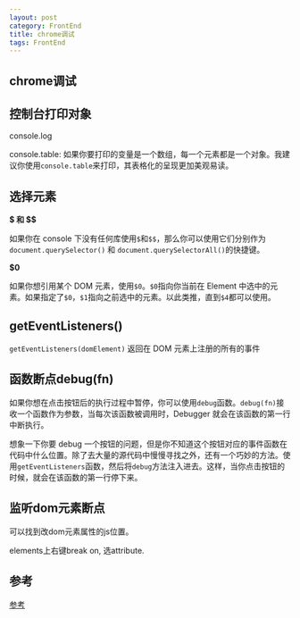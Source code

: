 ```yaml
---
layout: post
category: FrontEnd
title: chrome调试
tags: FrontEnd
---
```


## chrome调试



## 控制台打印对象

console.log

console.table: 如果你要打印的变量是一个数组，每一个元素都是一个对象。我建议你使用`console.table`来打印，其表格化的呈现更加美观易读。



## 选择元素

**\$ 和 \$\$**

如果你在 console 下没有任何库使用`$`和`$$`，那么你可以使用它们分别作为`document.querySelector()` 和 `document.querySelectorAll()`的快捷键。

**$0**

如果你想引用某个 DOM 元素，使用`$0`。`$0`指向你当前在 Element 中选中的元素。如果指定了`$0`，`$1`指向之前选中的元素。以此类推，直到`$4`都可以使用。

## **getEventListeners()**

`getEventListeners(domElement)` 返回在 DOM 元素上注册的所有的事件



## 函数断点**debug(fn)**

如果你想在点击按钮后的执行过程中暂停，你可以使用`debug`函数。`debug(fn)`接收一个函数作为参数，当每次该函数被调用时，Debugger 就会在该函数的第一行中断执行。

想象一下你要 debug 一个按钮的问题，但是你不知道这个按钮对应的事件函数在代码中什么位置。除了去大量的源代码中慢慢寻找之外，还有一个巧妙的方法。使用`getEventListeners`函数，然后将`debug`方法注入进去。这样，当你点击按钮的时候，就会在该函数的第一行停下来。



## 监听dom元素断点

可以找到改dom元素属性的js位置。

elements上右键break on, 选attribute.



## 参考

[参考](https://blog.fundebug.com/2018/08/22/art-of-debugging-with-chrome-devtools/)
